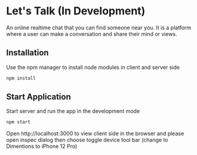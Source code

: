 # Let's Talk (In Development)

An online realtime chat that you can find someone near you. It is a platform where a user can make a conversation and share their mind or views.

## Installation

Use the npm manager to install node modules in client and server side

```bash
npm install
```

## Start Application

Start server and run the app in the development mode

```bash
npm start
```

Open http://localhost:3000 to view client side in the browser and please open inspec dialog then choose toggle device tool bar (change to Dimentions to iPhone 12 Pro)

